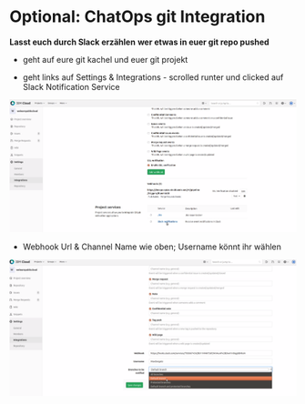 # Optional: ChatOps git Integration

**Lasst euch durch Slack erzählen** **wer etwas in euer git repo pushed**

- geht auf eure git kachel und euer git projekt

- geht links auf Settings & Integrations - scrolled runter und clicked auf Slack Notification Service

![](../../../.gitbook/assets/image%20%2842%29.png)

- Webhook Url & Channel Name wie oben; Username könnt ihr wählen

![](../../../.gitbook/assets/image%20%2840%29.png)

